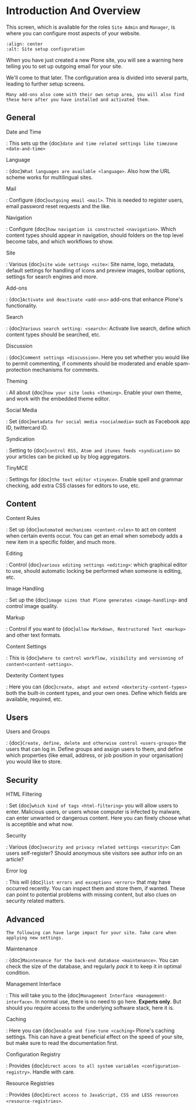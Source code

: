 # Introduction And Overview

This screen, which is available for the roles `Site Admin` and `Manager`, is where you can configure most aspects of your website.

```{figure} ../../_robot/site-overview.png
:align: center
:alt: Site setup configuration
```

When you have just created a new Plone site, you will see a warning here telling you to set up outgoing email for your site.

We'll come to that later.
The configuration area is divided into several parts, leading to further setup screens.

```{note}
Many add-ons also come with their own setup area, you will also find these here after you have installed and activated them.
```

## General

Date and Time

: This sets up the {doc}`date and time related settings like timezone <date-and-time>`

Language

: {doc}`What languages are available <language>`. Also how the URL scheme works for multilingual sites.

Mail

: Configure {doc}`outgoing email <mail>`. This is needed to register users, email password reset requests and the like.

Navigation

: Configure {doc}`how navigation is constructed <navigation>`. Which content types should appear in navigation, should folders on the top level become tabs, and which workflows to show.

Site

: Various {doc}`site wide settings <site>`: Site name, logo, metadata, default settings for handling of icons and preview images, toolbar options, settings for search engines and more.

Add-ons

: {doc}`Activate and deactivate <add-ons>` add-ons that enhance Plone's functionality.

Search

: {doc}`Various search setting: <search>`: Activate live search, define which content types should be searched, etc.

Discussion

: {doc}`Comment settings <discussion>`. Here you set whether you would like to permit commenting, if comments should be moderated and enable spam-protection mechanisms for comments.

Theming

: All about {doc}`how your site looks <theming>`. Enable your own theme, and work with the embedded theme editor.

Social Media

: Set {doc}`metadata for social media <socialmedia>` such as Facebook app ID, twittercard ID.

Syndication

: Setting to {doc}`control RSS, Atom and itunes feeds <syndication>` so your articles can be picked up by blog aggregators.

TinyMCE

: Settings for {doc}`the text editor <tinymce>`. Enable spell and grammar checking, add extra CSS classes for editors to use, etc.

## Content

Content Rules

: Set up {doc}`automated mechanisms <content-rules>` to act on content when certain events occur. You can get an email when somebody adds a new item in a specific folder, and much more.

Editing

: Control {doc}`various editing settings <editing>`: which graphical editor to use, should automatic locking be performed when someone is editing, etc.

Image Handling

: Set up the {doc}`image sizes that Plone generates <image-handling>` and control image quality.

Markup

: Control if you want to {doc}`allow Markdown, Restructured Text <markup>` and other text formats.

Content Settings

: This is {doc}`where to control workflow, visibility and versioning of content<content-settings>`.

Dexterity Content types

: Here you can {doc}`create, adapt and extend <dexterity-content-types>` both the built-in content types, and your own ones. Define which fields are available, required, etc.

## Users

Users and Groups

: {doc}`Create, define, delete and otherwise control <users-groups>` the users that can log in. Define groups and assign users to them, and define which properties (like email, address, or job position in your organisation) you would like to store.

## Security

HTML Filtering

: Set {doc}`which kind of tags <html-filtering>` you will allow users to enter. Malicious users, or users whose computer is infected by malware, can enter unwanted or dangerous content. Here you can finely choose what is acceptible and what now.

Security

: Various {doc}`security and privacy related settings <security>`: Can users self-register? Should anonymous site visitors see author info on an article?

Error log

: This will {doc}`list errors and exceptions <errors>` that may have occurred recently. You can inspect them and store them, if wanted. These can point to potential problems with missing content, but also clues on security related matters.

## Advanced

```{note}
The following can have large impact for your site. Take care when applying new settings.
```

Maintenance

: {doc}`Maintenance for the back-end database <maintenance>`. You can check the size of the database, and regularly *pack* it to keep it in optimal condition.

Management Interface

: This will take you to the {doc}`Management Interface <management-interface>`.
  In normal use, there is no need to go here. **Experts only**.
  But should you require access to the underlying software stack, here it is.

Caching

: Here you can {doc}`enable and fine-tune <caching>` Plone's caching settings. This can have a great beneficial effect on the speed of your site, but make sure to read the documentation first.

Configuration Registry

: Provides {doc}`direct acces to all system variables <configuration-registry>`. Handle with care.

Resource Registries

: Provides {doc}`direct access to JavaScript, CSS and LESS resources <resource-registries>`.
